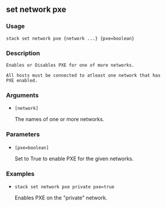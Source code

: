 ## set network pxe

### Usage

`stack set network pxe {network ...} {pxe=boolean}`

### Description


	Enables or Disables PXE for one of more networks.

	All hosts must be connected to atleast one network that has
	PXE enabled.

	

### Arguments

* `[network]`

   The names of one or more networks.


### Parameters
* `[pxe=boolean]`

   Set to True to enable PXE for the given networks.

### Examples

* `stack set network pxe private pxe=true`

   Enables PXE on the "private" network.



